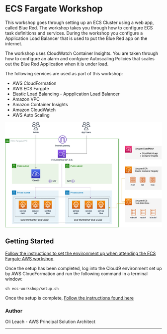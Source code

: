 # ECS Fargate Workshop

This workshop goes through setting up an ECS Cluster using a web app, called Blue Red. The workshop takes you through how to configure ECS task definitions and services. During the workshop you configure a Application Load Balancer that is used to put the Blue Red app on the internet. 

The workshop uses CloudWatch Container Insights. You are taken through how to configure an alarm and confgiure Autoscaling Policies that scales out the Blue Red Application when it is under load.

The following services are used as part of this workshop:

 - AWS CloudFormation
 - AWS ECS Fargate
 - Elastic Load Balancing - Appplication Load Balancer
 - Amazon VPC
 - Amazon Container Insights
 - Amazon CloudWatch
 - AWS Auto Scaling

![High-Level Architecture](images/ecs-workshop-arch.jpg)


## Getting Started

[Follow the instructions to set the environment up when attending the ECS Fargate AWS workshop](https://github.com/olileach/ecs-workshop/raw/main/ecs-fargate-immersion-day-workshop.pdf). 

Once the setup has been completed, log into the Cloud9 environment set up by AWS CloudFormation and run the following command in a terminal window:

```
sh ecs-workshop/setup.sh
```

Once the setup is complete, [Follow the instructions found here](https://github.com/olileach/ecs-workshop/raw/main/ecs-fargate-immersion-day-workshop.pdf)

 ### Author

 Oli Leach - AWS Principal Solution Architect

 ---
